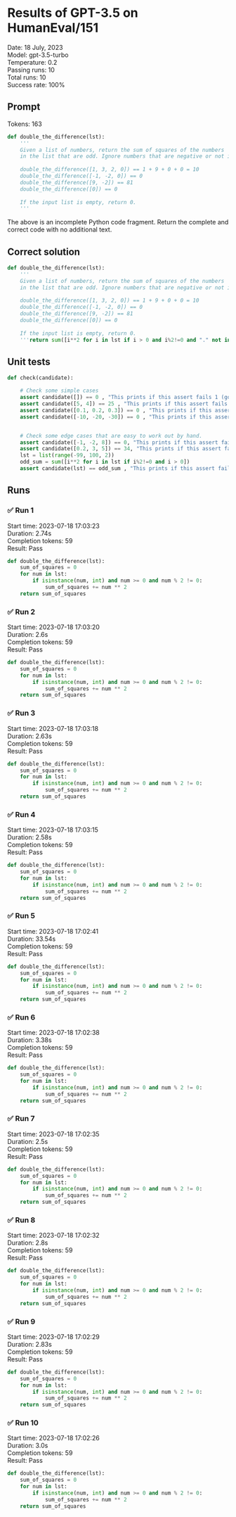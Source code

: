 # Results of GPT-3.5 on HumanEval/151
Date: 18 July, 2023<br />
Model: gpt-3.5-turbo<br />
Temperature: 0.2<br />
Passing runs: 10<br />
Total runs: 10<br />
Success rate: 100%
## Prompt
Tokens: 163
```python
def double_the_difference(lst):
    '''
    Given a list of numbers, return the sum of squares of the numbers
    in the list that are odd. Ignore numbers that are negative or not integers.
    
    double_the_difference([1, 3, 2, 0]) == 1 + 9 + 0 + 0 = 10
    double_the_difference([-1, -2, 0]) == 0
    double_the_difference([9, -2]) == 81
    double_the_difference([0]) == 0  
   
    If the input list is empty, return 0.
    '''
```
The above is an incomplete Python code fragment. Return the complete and correct code with no additional text.
## Correct solution
```python
def double_the_difference(lst):
    '''
    Given a list of numbers, return the sum of squares of the numbers
    in the list that are odd. Ignore numbers that are negative or not integers.
    
    double_the_difference([1, 3, 2, 0]) == 1 + 9 + 0 + 0 = 10
    double_the_difference([-1, -2, 0]) == 0
    double_the_difference([9, -2]) == 81
    double_the_difference([0]) == 0  
   
    If the input list is empty, return 0.
    '''return sum([i**2 for i in lst if i > 0 and i%2!=0 and "." not in str(i)])
```
## Unit tests
```python
def check(candidate):

    # Check some simple cases
    assert candidate([]) == 0 , "This prints if this assert fails 1 (good for debugging!)"
    assert candidate([5, 4]) == 25 , "This prints if this assert fails 2 (good for debugging!)"
    assert candidate([0.1, 0.2, 0.3]) == 0 , "This prints if this assert fails 3 (good for debugging!)"
    assert candidate([-10, -20, -30]) == 0 , "This prints if this assert fails 4 (good for debugging!)"


    # Check some edge cases that are easy to work out by hand.
    assert candidate([-1, -2, 8]) == 0, "This prints if this assert fails 5 (also good for debugging!)"
    assert candidate([0.2, 3, 5]) == 34, "This prints if this assert fails 6 (also good for debugging!)"
    lst = list(range(-99, 100, 2))
    odd_sum = sum([i**2 for i in lst if i%2!=0 and i > 0])
    assert candidate(lst) == odd_sum , "This prints if this assert fails 7 (good for debugging!)"
```
## Runs
### ✅ Run 1
Start time: 2023-07-18 17:03:23<br />
Duration: 2.74s<br />
Completion tokens: 59<br />
Result: Pass
```python
def double_the_difference(lst):
    sum_of_squares = 0
    for num in lst:
        if isinstance(num, int) and num >= 0 and num % 2 != 0:
            sum_of_squares += num ** 2
    return sum_of_squares
```
### ✅ Run 2
Start time: 2023-07-18 17:03:20<br />
Duration: 2.6s<br />
Completion tokens: 59<br />
Result: Pass
```python
def double_the_difference(lst):
    sum_of_squares = 0
    for num in lst:
        if isinstance(num, int) and num >= 0 and num % 2 != 0:
            sum_of_squares += num ** 2
    return sum_of_squares
```
### ✅ Run 3
Start time: 2023-07-18 17:03:18<br />
Duration: 2.63s<br />
Completion tokens: 59<br />
Result: Pass
```python
def double_the_difference(lst):
    sum_of_squares = 0
    for num in lst:
        if isinstance(num, int) and num >= 0 and num % 2 != 0:
            sum_of_squares += num ** 2
    return sum_of_squares
```
### ✅ Run 4
Start time: 2023-07-18 17:03:15<br />
Duration: 2.58s<br />
Completion tokens: 59<br />
Result: Pass
```python
def double_the_difference(lst):
    sum_of_squares = 0
    for num in lst:
        if isinstance(num, int) and num >= 0 and num % 2 != 0:
            sum_of_squares += num ** 2
    return sum_of_squares
```
### ✅ Run 5
Start time: 2023-07-18 17:02:41<br />
Duration: 33.54s<br />
Completion tokens: 59<br />
Result: Pass
```python
def double_the_difference(lst):
    sum_of_squares = 0
    for num in lst:
        if isinstance(num, int) and num >= 0 and num % 2 != 0:
            sum_of_squares += num ** 2
    return sum_of_squares
```
### ✅ Run 6
Start time: 2023-07-18 17:02:38<br />
Duration: 3.38s<br />
Completion tokens: 59<br />
Result: Pass
```python
def double_the_difference(lst):
    sum_of_squares = 0
    for num in lst:
        if isinstance(num, int) and num >= 0 and num % 2 != 0:
            sum_of_squares += num ** 2
    return sum_of_squares
```
### ✅ Run 7
Start time: 2023-07-18 17:02:35<br />
Duration: 2.5s<br />
Completion tokens: 59<br />
Result: Pass
```python
def double_the_difference(lst):
    sum_of_squares = 0
    for num in lst:
        if isinstance(num, int) and num >= 0 and num % 2 != 0:
            sum_of_squares += num ** 2
    return sum_of_squares
```
### ✅ Run 8
Start time: 2023-07-18 17:02:32<br />
Duration: 2.8s<br />
Completion tokens: 59<br />
Result: Pass
```python
def double_the_difference(lst):
    sum_of_squares = 0
    for num in lst:
        if isinstance(num, int) and num >= 0 and num % 2 != 0:
            sum_of_squares += num ** 2
    return sum_of_squares
```
### ✅ Run 9
Start time: 2023-07-18 17:02:29<br />
Duration: 2.83s<br />
Completion tokens: 59<br />
Result: Pass
```python
def double_the_difference(lst):
    sum_of_squares = 0
    for num in lst:
        if isinstance(num, int) and num >= 0 and num % 2 != 0:
            sum_of_squares += num ** 2
    return sum_of_squares
```
### ✅ Run 10
Start time: 2023-07-18 17:02:26<br />
Duration: 3.0s<br />
Completion tokens: 59<br />
Result: Pass
```python
def double_the_difference(lst):
    sum_of_squares = 0
    for num in lst:
        if isinstance(num, int) and num >= 0 and num % 2 != 0:
            sum_of_squares += num ** 2
    return sum_of_squares
```
